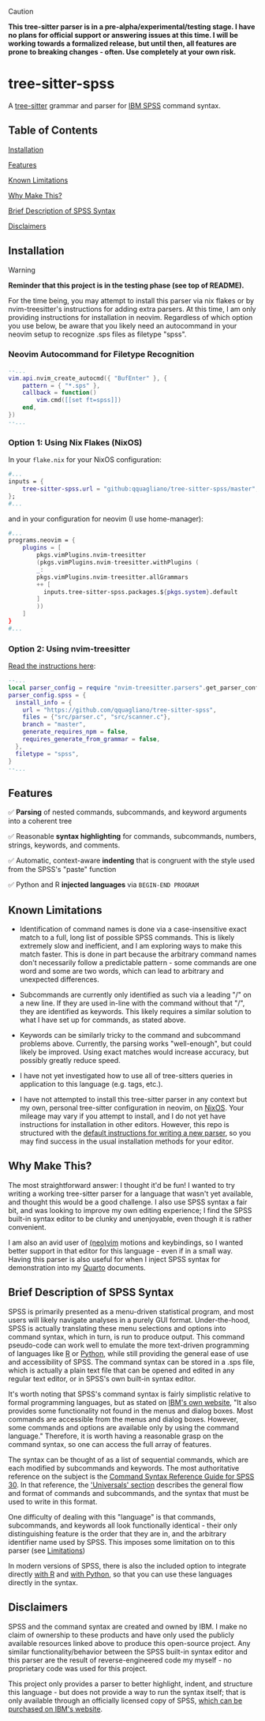 > [!CAUTION]
> **This tree-sitter parser is in a pre-alpha/experimental/testing
> stage. I have no plans for official support or answering issues at this time.
> I will be working towards a formalized release, but until then, all features
> are prone to breaking changes - often. Use completely at your own risk.**

# tree-sitter-spss

A [tree-sitter](https://tree-sitter.github.io/tree-sitter/) grammar and parser for [IBM SPSS](https://www.ibm.com/spss) command syntax.

## Table of Contents

[Installation](#installation)

[Features](#features)

[Known Limitations](#known-limitations)

[Why Make This?](#why-make-this)

[Brief Description of SPSS Syntax](#brief-description-of-spss-syntax)

[Disclaimers](#disclaimers)

## Installation

> [!WARNING]
> **Reminder that this project is in the testing phase (see top of
> README).**

For the time being, you may attempt to install this parser via nix flakes or by
nvim-treesitter's instructions for adding extra parsers. At this time, I am only
providing instructions for installation in neovim. Regardless of which option
you use below, be aware that you likely need an autocommand in your neovim setup
to recognize .sps files as filetype "spss".

### Neovim Autocommand for Filetype Recognition

```lua
--...
vim.api.nvim_create_autocmd({ "BufEnter" }, {
	pattern = { "*.sps" },
	callback = function()
		vim.cmd([[set ft=spss]])
	end,
})
--...
```

### Option 1: Using Nix Flakes (NixOS)

In your `flake.nix` for your NixOS configuration:

```nix
#...
inputs = {
    tree-sitter-spss.url = "github:qquagliano/tree-sitter-spss/master";
};
#...
```

and in your configuration for neovim (I use home-manager):

```nix
#...
programs.neovim = {
    plugins = [
        pkgs.vimPlugins.nvim-treesitter
        (pkgs.vimPlugins.nvim-treesitter.withPlugins (
        _:
        pkgs.vimPlugins.nvim-treesitter.allGrammars
        ++ [
          inputs.tree-sitter-spss.packages.${pkgs.system}.default
        ]
        ))
    ]
}
#...
```

### Option 2: Using nvim-treesitter

[Read the instructions here](https://github.com/nvim-treesitter/nvim-treesitter?tab=readme-ov-file#adding-parsers): 

```lua
--...
local parser_config = require "nvim-treesitter.parsers".get_parser_configs()
parser_config.spss = {
  install_info = {
    url = "https://github.com/qquagliano/tree-sitter-spss",
    files = {"src/parser.c", "src/scanner.c"},
    branch = "master",
    generate_requires_npm = false,
    requires_generate_from_grammar = false,
  },
  filetype = "spss",
}
--...
```

## Features

:white_check_mark: **Parsing** of nested commands, subcommands, and keyword
arguments into a coherent tree

:white_check_mark: Reasonable **syntax highlighting** for commands, subcommands,
numbers, strings, keywords, and comments.

:white_check_mark: Automatic, context-aware **indenting** that is congruent with
the style used from the SPSS's "paste" function

:white_check_mark: Python and R **injected languages** via `BEGIN-END PROGRAM`

## Known Limitations

- Identification of command names is done via a case-insensitive exact match to
a full, long list of possible SPSS commands. This is likely extremely slow and
inefficient, and I am exploring ways to make this match faster. This is done in
part because the arbitrary command names don't necessarily follow a predictable
pattern - some commands are one word and some are two words, which can lead to
arbitrary and unexpected differences.

- Subcommands are currently only identified as such via a leading "/" on a new
line. If they are used in-line with the command without that "/", they are
identified as keywords. This likely requires a similar solution to what I have
set up for commands, as stated above.

- Keywords can be similarly tricky to the command and subcommand problems above.
Currently, the parsing works "well-enough", but could likely be improved. Using
exact matches would increase accuracy, but possibly greatly reduce speed.

- I have not yet investigated how to use all of tree-sitters queries in
application to this language (e.g. tags, etc.).

- I have not attempted to install this tree-sitter parser in any context but my
own, personal tree-sitter configuration in neovim, on
[NixOS](https://nixos.org/). Your mileage may vary if you attempt to install,
and I do not yet have instructions for installation in other editors. However,
this repo is structured with the [default instructions for writing a new
parser](https://tree-sitter.github.io/tree-sitter/creating-parsers/index.html),
so you may find success in the usual installation methods for your editor.

## Why Make This?

The most straightforward answer: I thought it'd be fun! I wanted to try writing
a working tree-sitter parser for a language that wasn't yet available, and
thought this would be a good challenge. I also use SPSS syntax a fair bit, and
was looking to improve my own editing experience; I find the SPSS built-in
syntax editor to be clunky and unenjoyable, even though it is rather convenient.

I am also an avid user of [(neo)vim](https://neovim.io/) motions and
keybindings, so I wanted better support in that editor for this language - even
if in a small way. Having this parser is also useful for when I inject SPSS
syntax for demonstration into my [Quarto](https://quarto.org/) documents.

## Brief Description of SPSS Syntax

SPSS is primarily presented as a menu-driven statistical program, and most users
will likely navigate analyses in a purely GUI format. Under-the-hood, SPSS is
actually translating these menu selections and options into command syntax,
which in turn, is run to produce output. This command pseudo-code can work well
to emulate the more text-driven programming of languages like
[R](https://www.r-project.org) or [Python](https://www.python.org/), while
still providing the general ease of use and accessibility of SPSS. The command
syntax can be stored in a .sps file, which is actually a plain text file that
can be opened and edited in any regular text editor, or in SPSS's own built-in
syntax editor.

It's worth noting that SPSS's command syntax is fairly simplistic relative to
formal programming languages, but as stated on [IBM's own
website](https://www.ibm.com/docs/en/spss-statistics/30.0.0?topic=tutorial-working-syntax),
"It also provides some functionality not found in the menus and dialog boxes.
Most commands are accessible from the menus and dialog boxes. However, some
commands and options are available only by using the command language."
Therefore, it is worth having a reasonable grasp on the command syntax, so one
can access the full array of features.

The syntax can be thought of as a list of sequential commands, which are each
modified by subcommands and keywords. The most authoritative reference on the
subject is the [Command Syntax Reference Guide for SPSS
30](https://www.ibm.com/docs/en/spss-statistics/30.0.0?topic=reference-introduction-guide-command-syntax).
In that reference, the ['Universals'
section](https://www.ibm.com/docs/en/spss-statistics/30.0.0?topic=reference-universals)
describes the general flow and format of commands and subcommands, and the
syntax that must be used to write in this format.

One difficulty of dealing with this "language" is that commands, subcommands,
and keywords all look functionally identical - their only distinguishing feature
is the order that they are in, and the arbitrary identifier name used by SPSS.
This imposes some limitation on to this parser (see
[Limitations](#known-limitations))

In modern versions of SPSS, there is also the included option to integrate
directly [with R](https://www.ibm.com/docs/en/spss-statistics/saas?topic=r-)
and [with
Python](https://www.ibm.com/docs/en/spss-statistics/saas?topic=python-overview),
so that you can use these languages directly in the syntax.

## Disclaimers

SPSS and the command syntax are created and owned by IBM. I make no claim of
ownership to these products and have only used the publicly available resources
linked above to produce this open-source project. Any similar
functionality/behavior between the SPSS built-in syntax editor and this parser
are the result of reverse-engineered code my myself - no proprietary code was
used for this project.

This project only provides a parser to better highlight, indent, and structure
this language - but does not provide a way to run the syntax itself; that is
only available through an officially licensed copy of SPSS, [which can be
purchased on IBM's
website](https://www.ibm.com/products/spss-statistics/pricing).
